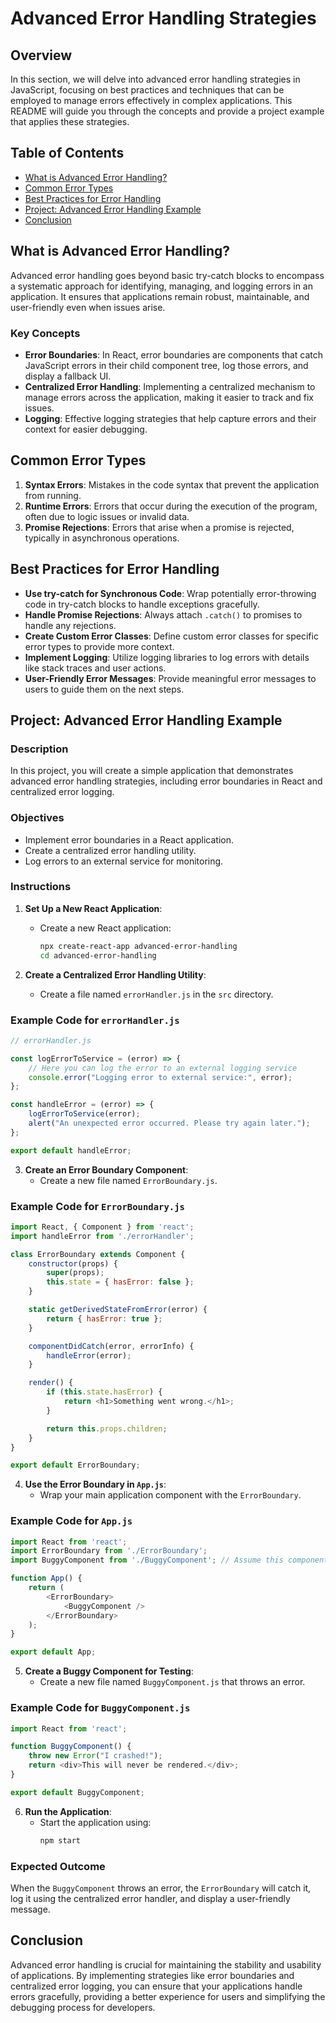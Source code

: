 # Advanced Error Handling Strategies

## Overview

In this section, we will delve into advanced error handling strategies in JavaScript, focusing on best practices and techniques that can be employed to manage errors effectively in complex applications. This README will guide you through the concepts and provide a project example that applies these strategies.

## Table of Contents

- [What is Advanced Error Handling?](#what-is-advanced-error-handling)
- [Common Error Types](#common-error-types)
- [Best Practices for Error Handling](#best-practices-for-error-handling)
- [Project: Advanced Error Handling Example](#project-advanced-error-handling-example)
- [Conclusion](#conclusion)

## What is Advanced Error Handling?

Advanced error handling goes beyond basic try-catch blocks to encompass a systematic approach for identifying, managing, and logging errors in an application. It ensures that applications remain robust, maintainable, and user-friendly even when issues arise.

### Key Concepts

- **Error Boundaries**: In React, error boundaries are components that catch JavaScript errors in their child component tree, log those errors, and display a fallback UI.
- **Centralized Error Handling**: Implementing a centralized mechanism to manage errors across the application, making it easier to track and fix issues.
- **Logging**: Effective logging strategies that help capture errors and their context for easier debugging.

## Common Error Types

1. **Syntax Errors**: Mistakes in the code syntax that prevent the application from running.
2. **Runtime Errors**: Errors that occur during the execution of the program, often due to logic issues or invalid data.
3. **Promise Rejections**: Errors that arise when a promise is rejected, typically in asynchronous operations.

## Best Practices for Error Handling

- **Use try-catch for Synchronous Code**: Wrap potentially error-throwing code in try-catch blocks to handle exceptions gracefully.
- **Handle Promise Rejections**: Always attach `.catch()` to promises to handle any rejections.
- **Create Custom Error Classes**: Define custom error classes for specific error types to provide more context.
- **Implement Logging**: Utilize logging libraries to log errors with details like stack traces and user actions.
- **User-Friendly Error Messages**: Provide meaningful error messages to users to guide them on the next steps.

## Project: Advanced Error Handling Example

### Description

In this project, you will create a simple application that demonstrates advanced error handling strategies, including error boundaries in React and centralized error logging.

### Objectives

- Implement error boundaries in a React application.
- Create a centralized error handling utility.
- Log errors to an external service for monitoring.

### Instructions

1. **Set Up a New React Application**:
   - Create a new React application:
     ```bash
     npx create-react-app advanced-error-handling
     cd advanced-error-handling
     ```

2. **Create a Centralized Error Handling Utility**:
   - Create a file named `errorHandler.js` in the `src` directory.

### Example Code for `errorHandler.js`

```javascript
// errorHandler.js

const logErrorToService = (error) => {
    // Here you can log the error to an external logging service
    console.error("Logging error to external service:", error);
};

const handleError = (error) => {
    logErrorToService(error);
    alert("An unexpected error occurred. Please try again later.");
};

export default handleError;
```

3. **Create an Error Boundary Component**:
   - Create a new file named `ErrorBoundary.js`.

### Example Code for `ErrorBoundary.js`

```javascript
import React, { Component } from 'react';
import handleError from './errorHandler';

class ErrorBoundary extends Component {
    constructor(props) {
        super(props);
        this.state = { hasError: false };
    }

    static getDerivedStateFromError(error) {
        return { hasError: true };
    }

    componentDidCatch(error, errorInfo) {
        handleError(error);
    }

    render() {
        if (this.state.hasError) {
            return <h1>Something went wrong.</h1>;
        }

        return this.props.children; 
    }
}

export default ErrorBoundary;
```

4. **Use the Error Boundary in `App.js`**:
   - Wrap your main application component with the `ErrorBoundary`.

### Example Code for `App.js`

```javascript
import React from 'react';
import ErrorBoundary from './ErrorBoundary';
import BuggyComponent from './BuggyComponent'; // Assume this component has an error

function App() {
    return (
        <ErrorBoundary>
            <BuggyComponent />
        </ErrorBoundary>
    );
}

export default App;
```

5. **Create a Buggy Component for Testing**:
   - Create a new file named `BuggyComponent.js` that throws an error.

### Example Code for `BuggyComponent.js`

```javascript
import React from 'react';

function BuggyComponent() {
    throw new Error("I crashed!");
    return <div>This will never be rendered.</div>;
}

export default BuggyComponent;
```

6. **Run the Application**:
   - Start the application using:
     ```bash
     npm start
     ```

### Expected Outcome

When the `BuggyComponent` throws an error, the `ErrorBoundary` will catch it, log it using the centralized error handler, and display a user-friendly message.

## Conclusion

Advanced error handling is crucial for maintaining the stability and usability of applications. By implementing strategies like error boundaries and centralized error logging, you can ensure that your applications handle errors gracefully, providing a better experience for users and simplifying the debugging process for developers.
